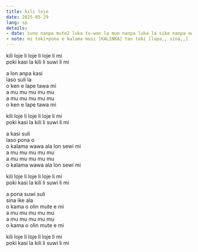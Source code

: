 ```yaml
---
title: kili loje
date: 2025-05-29
lang: sp
details:
- date: suno nanpa mute2 luka tu-wan la mun nanpa luka la sike nanpa owe mute2 mute2 wan  
- note: mi toki+pona e kalama musi [KALINKA] tan toki [lupa,, sina,,]
---
```


kili loje li loje li loje li mi  
poki kasi la kili li suwi li mi  

a lon anpa kasi  
laso suli la  
o ken e lape tawa mi  
a mu mu mu mu mu  
a mu mu mu mu mu  
o ken e lape tawa mi  

kili loje li loje li loje li mi  
poki kasi la kili li suwi li mi  

a kasi suli  
laso pona o  
o kalama wawa ala lon sewi mi  
a mu mu mu mu mu  
a mu mu mu mu mu  
o kalama wawa ala lon sewi mi

kili loje li loje li loje li mi  
poki kasi la kili li suwi li mi  

a pona suwi suli  
sina ike ala  
o kama o olin mute e mi  
a mu mu mu mu mu  
a mu mu mu mu mu  
o kama o olin mute e mi  

kili loje li loje li loje li mi  
poki kasi la kili li suwi li mi  

